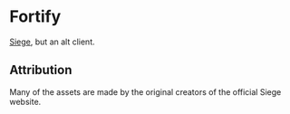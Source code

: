# Fortify

[Siege](https://siege.hackclub.com), but an alt client.

## Attribution

Many of the assets are made by the original creators of the official Siege website.
